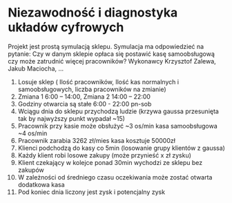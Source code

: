 # Niezawodność i diagnostyka układów cyfrowych

Projekt jest prostą symulacją sklepu. Symulacja ma odpowiedzieć na pytanie:
Czy w danym sklepie opłaca się postawić kasę samoobsługową czy może zatrudnić więcej pracowników? Wykonawcy Krzysztof Zalewa, Jakub Maciocha, ...

1. Losuje sklep ( Ilość pracowników, Ilość kas normalnych i samoobsługowych,
liczba pracowników na zmianie)
2. Zmiana 1 6:00 – 14:00, Zmiana 2 14:00 – 22:00
3. Godziny otwarcia są stałe 6:00 - 22:00 pn-sob
4. Wciągu dnia do sklepu przychodzą ludzie (krzywa gaussa przesunięta tak by
najwyższy punkt wypadał ~15)
5. Pracownik przy kasie może obsłużyć ~3 os/min kasa samoobsługowa ~4 os/min
6. Pracownik zarabia 3262 zł/mies kasa kosztuje 50000zł
7. Klienci podchodzą do kasy co 5min (losowanie grupy klientów z gaussa)
8. Każdy klient robi losowe zakupy (może przynieść x zł zysku)
9. Klient czekający w kolejce ponad 30min wychodzi ze sklepu bez zakupów
10. W zależności od średniego czasu oczekiwania może zostać otwarta dodatkowa
kasa
11. Pod koniec dnia liczony jest zysk i potencjalny zysk